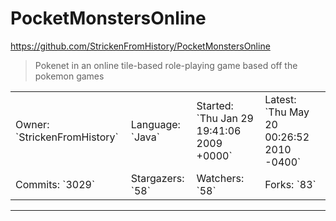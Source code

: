 # PocketMonstersOnline

https://github.com/StrickenFromHistory/PocketMonstersOnline
<blockquote>
Pokenet in an online tile-based role-playing game based off the pokemon games
</blockquote>

<table>
<tr><td>Owner: `StrickenFromHistory`</td>
    <td>Language: `Java`</td>
    <td>Started: `Thu Jan 29 19:41:06 2009 +0000`</td>
    <td>Latest: `Thu May 20 00:26:52 2010 -0400`</td></tr>
<tr><td>Commits: `3029`</td>
    <td>Stargazers: `58`</td>
    <td>Watchers: `58`</td>
    <td>Forks: `83`</td></tr>
</table>

---

